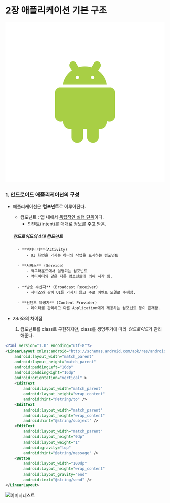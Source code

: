 # 2장 애플리케이션 기본 구조

![안드로이드 이미지](img/android2.png)

### 1. 안드로이드 애플리케이션의 구성

- 애플리케이션은 **컴포넌트**로 이루어진다.
    - 컴포넌트 : 앱 내에서 <u>독립적인 실행 단위</u>이다.
        - 인텐트(intent)를 매개로 정보를 주고 받음.
        
    ##### 안드로이드의 4대 컴포넌트
        - **액티비티**(Activity)
            - UI 화면을 가지는 하나의 작업을 표시하는 컴포넌트

        - **서비스** (Service)
            - 백그라운드에서 실행되는 컴포넌트
            - 액티비티와 같은 다른 컴포넌트에 의해 시작 됨.

        - **방송 수신자** (Broadcast Receiver)
            - 서비스와 같이 UI를 가지지 않고 주로 이벤트 모델로 수행함.

        - **컨텐츠 제공자** (Content Provider)
            - 데이터를 관리하고 다른 Application에게 제공하는 컴포넌트 등이 존재함.


- 자바와의 차이점
    1. 컴포넌트를 class로 구현하지만, class를 생명주기에 따라 *안드로이드*가 관리해준다.

```xml
<?xml version="1.0" encoding="utf-8"?>
<LinearLayout xmlns:android="http://schemas.android.com/apk/res/android"
    android:layout_width="match_parent"
    android:layout_height="match_parent"
    android:paddingLeft="16dp"
    android:paddingRight="16dp"
    android:orientation="vertical" >
    <EditText
        android:layout_width="match_parent"
        android:layout_height="wrap_content"
        android:hint="@string/to" />
    <EditText
        android:layout_width="match_parent"
        android:layout_height="wrap_content"
        android:hint="@string/subject" />
    <EditText
        android:layout_width="match_parent"
        android:layout_height="0dp"
        android:layout_weight="1"
        android:gravity="top"
        android:hint="@string/message" />
    <Button
        android:layout_width="100dp"
        android:layout_height="wrap_content"
        android:layout_gravity="end"
        android:text="@string/send" />
</LinearLayout>
```

![이미지테스트](img/404.png)